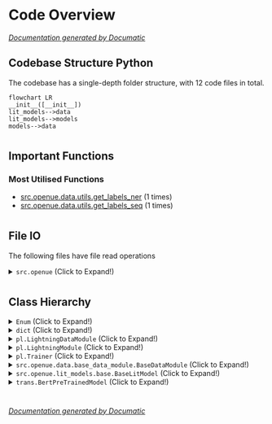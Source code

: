 # Code Overview

[_Documentation generated by Documatic_](https://www.documatic.com)

<!---Documatic-section-Codebase Structure Python-start--->
## Codebase Structure Python

The codebase has a single-depth folder structure,
                with 12 code files in total.

<!---Documatic-block-system_architecture-start--->
```mermaid
flowchart LR
__init__([__init__])
lit_models-->data
lit_models-->models
models-->data
```
<!---Documatic-block-system_architecture-end--->

# #
<!---Documatic-section-Codebase Structure Python-end--->

<!---Documatic-section-Important Functions-start--->
## Important Functions

<!---Documatic-block-important_funcs-start--->
<!---Documatic-block-most_used_funcs-start--->
### Most Utilised Functions

* [src.openue.data.utils.get_labels_ner](3-src_openue_data.md#src.openue.data.utils.get_labels_ner) (1 times)
* [src.openue.data.utils.get_labels_seq](3-src_openue_data.md#src.openue.data.utils.get_labels_seq) (1 times)
<!---Documatic-block-most_used_funcs-end--->
<!---Documatic-block-important_funcs-end--->

# #
<!---Documatic-section-Important Functions-end--->

<!---Documatic-section-File IO-start--->
## File IO

<!---Documatic-block-file_io-start--->
The following files have file read operations

<!---Documatic-block-src.openue-start--->
<details>
	<summary><code>src.openue</code> (Click to Expand!)</summary>

* src.openue.data.utils
</details>
<!---Documatic-block-src.openue-end--->
<!---Documatic-block-file_io-end--->

# #
<!---Documatic-section-File IO-end--->

<!---Documatic-section-Class Hierarchy-start--->
## Class Hierarchy

<!---Documatic-block-Enum-start--->
<details>
	<summary><code>Enum</code> (Click to Expand!)</summary>

* src.openue.data.utils.Split
</details>
<!---Documatic-block-Enum-end--->

<!---Documatic-block-dict-start--->
<details>
	<summary><code>dict</code> (Click to Expand!)</summary>

* src.openue.data.base_data_module.Config
</details>
<!---Documatic-block-dict-end--->

<!---Documatic-block-pl.LightningDataModule-start--->
<details>
	<summary><code>pl.LightningDataModule</code> (Click to Expand!)</summary>

* src.openue.data.base_data_module.BaseDataModule
</details>
<!---Documatic-block-pl.LightningDataModule-end--->

<!---Documatic-block-pl.LightningModule-start--->
<details>
	<summary><code>pl.LightningModule</code> (Click to Expand!)</summary>

* src.openue.lit_models.base.BaseLitModel
* src.openue.models.model.Inference
</details>
<!---Documatic-block-pl.LightningModule-end--->

<!---Documatic-block-pl.Trainer-start--->
<details>
	<summary><code>pl.Trainer</code> (Click to Expand!)</summary>

* src.openue.lit_models.base.MyTrainer
</details>
<!---Documatic-block-pl.Trainer-end--->

<!---Documatic-block-src.openue.data.base_data_module.BaseDataModule-start--->
<details>
	<summary><code>src.openue.data.base_data_module.BaseDataModule</code> (Click to Expand!)</summary>

* src.openue.data.data_module.REDataset
</details>
<!---Documatic-block-src.openue.data.base_data_module.BaseDataModule-end--->

<!---Documatic-block-src.openue.lit_models.base.BaseLitModel-start--->
<details>
	<summary><code>src.openue.lit_models.base.BaseLitModel</code> (Click to Expand!)</summary>

* src.openue.lit_models.transformer.INFERLitModel
* src.openue.lit_models.transformer.RELitModel
* src.openue.lit_models.transformer.SEQLitModel
</details>
<!---Documatic-block-src.openue.lit_models.base.BaseLitModel-end--->

<!---Documatic-block-trans.BertPreTrainedModel-start--->
<details>
	<summary><code>trans.BertPreTrainedModel</code> (Click to Expand!)</summary>

* src.openue.models.model.BertForNER
* src.openue.models.model.BertForRelationClassification
</details>
<!---Documatic-block-trans.BertPreTrainedModel-end--->

# #
<!---Documatic-section-Class Hierarchy-end--->

[_Documentation generated by Documatic_](https://www.documatic.com)